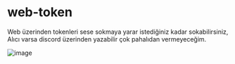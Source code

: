# web-token
Web üzerinden tokenleri sese sokmaya yarar istediğiniz kadar sokabilirsiniz,
Alıcı varsa discord üzerinden yazabilir çok pahalıdan vermeyeceğim.

![image](https://github.com/user-attachments/assets/18b938f8-d293-4f39-b5e9-7c6837a4fec9)

